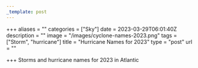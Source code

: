 ```yaml
---
_template: post
---
```




+++
aliases = ""
categories = ["Sky"]
date = 2023-03-29T06:01:40Z
description = ""
image = "/images/cyclone-names-2023.png"
tags = ["Storm", "hurricane"]
title = "Hurricane Names for 2023"
type = "post"
url = ""

+++
Storms and hurricane names for 2023 in Atlantic
